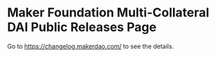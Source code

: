 # Maker Foundation Multi-Collateral DAI Public Releases Page

Go to https://changelog.makerdao.com/ to see the details.

